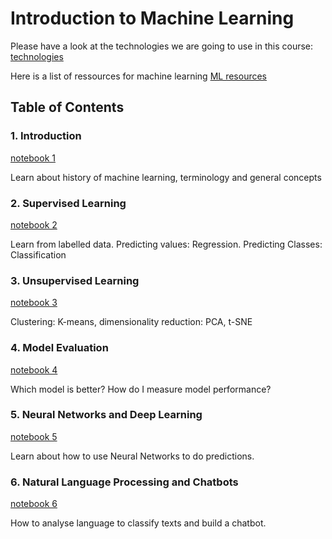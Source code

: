 # Introduction to Machine Learning
Please have a look at the technologies we are going to use in this course:
[technologies](md/technologies.md)

Here is a list of ressources for machine learning
[ML resources](md/ml_resources.md)

## Table of Contents
### 1. Introduction 
[notebook 1](notebooks/1_introduction.ipynb)

Learn about history of machine learning, terminology and general concepts

### 2. Supervised Learning
[notebook 2](notebooks/2_supervised_learning.ipynb)

Learn from labelled data. Predicting values: Regression. Predicting Classes: Classification

### 3. Unsupervised Learning
[notebook 3](notebooks/3_unsupervised_learning.ipynb)

Clustering: K-means, dimensionality reduction: PCA, t-SNE

### 4. Model Evaluation
[notebook 4](notebooks/4_model_evaluation.ipynb)

Which model is better? How do I measure model performance?

### 5. Neural Networks and Deep Learning
[notebook 5](notebooks/5_neural_networks.ipynb)

Learn about how to use Neural Networks to do predictions.

### 6. Natural Language Processing and Chatbots
[notebook 6](notebooks/6_nlp.ipynb)

How to analyse language to classify texts and build a chatbot.
